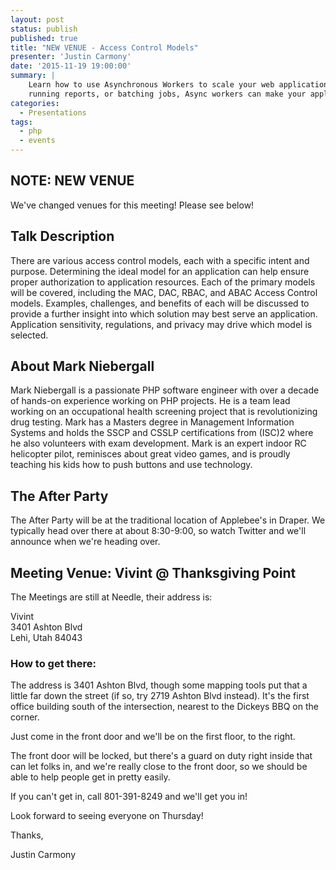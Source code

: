 ```yaml
---
layout: post
status: publish
published: true
title: "NEW VENUE - Access Control Models"
presenter: 'Justin Carmony'
date: '2015-11-19 19:00:00'
summary: |
    Learn how to use Asynchronous Workers to scale your web application. Wether it is sendings emails,
    running reports, or batching jobs, Async workers can make your application amazing.
categories:
  - Presentations
tags:
  - php
  - events
---
```

## NOTE: NEW VENUE

We've changed venues for this meeting! Please see below!

## Talk Description

There are various access control models, each with a specific intent and purpose. Determining the ideal model for an application can help ensure proper authorization to application resources. Each of the primary models will be covered, including the MAC, DAC, RBAC, and ABAC Access Control models. Examples, challenges, and benefits of each will be discussed to provide a further insight into which solution may best serve an application. Application sensitivity, regulations, and privacy may drive which model is selected.

## About Mark Niebergall

Mark Niebergall is a passionate PHP software engineer with over a decade of hands-on experience working on PHP projects. He is a team lead working on an occupational health screening project that is revolutionizing drug testing. Mark has a Masters degree in Management Information Systems and holds the SSCP and CSSLP certifications from (ISC)2 where he also volunteers with exam development. Mark is an expert indoor RC helicopter pilot, reminisces about great video games, and is proudly teaching his kids how to push buttons and use technology.

## The After Party

The After Party will be at the traditional location of Applebee's in Draper. We typically head over there at about 8:30-9:00, so watch Twitter and we'll announce when we're heading over.

## Meeting Venue: Vivint @ Thanksgiving Point

The Meetings are still at Needle, their address is:

Vivint<br/>
3401 Ashton Blvd<br/>
Lehi, Utah 84043

### How to get there:

The address is 3401 Ashton Blvd, though some mapping tools put that a little far down the street (if so, try 2719 Ashton Blvd instead). It's the first office building south of the intersection, nearest to the Dickeys BBQ on the corner.

Just come in the front door and we'll be on the first floor, to the right.

The front door will be locked, but there's a guard on duty right inside that can let folks in, and we're really close to the front door, so we should be able to help people get in pretty easily.

If you can't get in, call 801-391-8249 and we'll get you in!

Look forward to seeing everyone on Thursday!

Thanks,

Justin Carmony